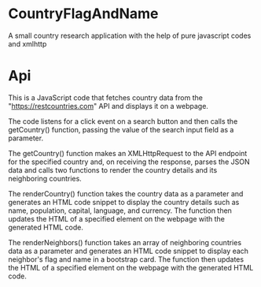 # CountryFlagAndName
A small country research application with the help of pure javascript codes and xmlhttp

# Api
This is a JavaScript code that fetches country data from the "https://restcountries.com" API and displays it on a webpage.

The code listens for a click event on a search button and then calls the getCountry() function, passing the value of the search input field as a parameter.

The getCountry() function makes an XMLHttpRequest to the API endpoint for the specified country and, on receiving the response, parses the JSON data and calls two functions to render the country details and its neighboring countries.

The renderCountry() function takes the country data as a parameter and generates an HTML code snippet to display the country details such as name, population, capital, language, and currency. The function then updates the HTML of a specified element on the webpage with the generated HTML code.

The renderNeighbors() function takes an array of neighboring countries data as a parameter and generates an HTML code snippet to display each neighbor's flag and name in a bootstrap card. The function then updates the HTML of a specified element on the webpage with the generated HTML code.
